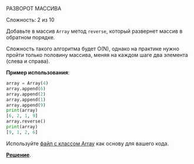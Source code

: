 РАЗВОРОТ МАССИВА

Сложность: 2 из 10

Добавьте в массив `Array` метод `reverse`, который развернет массив в обратном порядке.

Сложность такого алгоритма будет O(N), однако на практике нужно пройти только половину массива, меняя на каждом шаге два элемента (слева и справа).

**Пример использования**:

``` python
array = Array(4)
array.append(6)
array.append(2)
array.append(1)
array.append(9)
print(array)
[6, 2, 1, 9]
array.reverse()
print(array)
[9, 1, 2, 6]
```

Используйте [файл с классом Array](initial.py) как основу для вашего кода.

**[Решение](reverse.py)**.